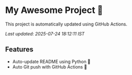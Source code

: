 # My Awesome Project 🚀

This project is automatically updated using GitHub Actions.

_Last updated: 2025-07-24 18:12:11 IST_

## Features
- Auto-update README using Python 🐍
- Auto Git push with GitHub Actions 🤖
